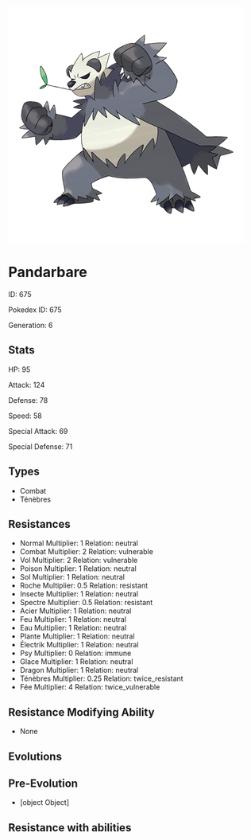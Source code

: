 ![](https://raw.githubusercontent.com/PokeAPI/sprites/master/sprites/pokemon/other/official-artwork/675.png)

# Pandarbare
ID: 675

Pokedex ID: 675

Generation: 6

## Stats

HP: 95

Attack: 124

Defense: 78

Speed: 58

Special Attack: 69

Special Defense: 71

## Types

- Combat
- Ténèbres
## Resistances

- Normal Multiplier: 1 Relation: neutral
- Combat Multiplier: 2 Relation: vulnerable
- Vol Multiplier: 2 Relation: vulnerable
- Poison Multiplier: 1 Relation: neutral
- Sol Multiplier: 1 Relation: neutral
- Roche Multiplier: 0.5 Relation: resistant
- Insecte Multiplier: 1 Relation: neutral
- Spectre Multiplier: 0.5 Relation: resistant
- Acier Multiplier: 1 Relation: neutral
- Feu Multiplier: 1 Relation: neutral
- Eau Multiplier: 1 Relation: neutral
- Plante Multiplier: 1 Relation: neutral
- Électrik Multiplier: 1 Relation: neutral
- Psy Multiplier: 0 Relation: immune
- Glace Multiplier: 1 Relation: neutral
- Dragon Multiplier: 1 Relation: neutral
- Ténèbres Multiplier: 0.25 Relation: twice_resistant
- Fée Multiplier: 4 Relation: twice_vulnerable
## Resistance Modifying Ability

- None

## Evolutions

## Pre-Evolution

- [object Object]

## Resistance with abilities
